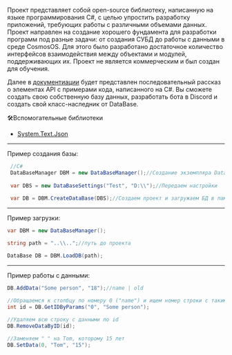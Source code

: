 Проект представляет собой open-source библиотеку, написанную на языке программирования C#, с целью упростить разработку приложений, требующих работы с различными объемами данных. Проект направлен на создание хорошего фундамента для разработки программ под разные задачи: от создания СУБД до работы с данными в среде CosmosOS. Для этого было разработано достаточное количество интерфейсов взаимодействия между объектами и модулей, поддерживающих их. Проект не является коммерческим и был создан для обучения.

Далее в [документиации](https://docs.google.com/document/d/1ekIoIGqzT_iCoHpOobplHOc7ajQwUDz_D_OkgWtXOpo/edit?usp=sharin) будет представлен последовательный рассказ о элементах API с примерами кода, написанного на C#.
Вы сможете создать свою собственную базу данных, разработать бота в Discord и создать свой класс-наследник от DataBase. 

🛠️Вспомогательные библиотеки
* [System.Text.Json](https://learn.microsoft.com/en-us/dotnet/standard/serialization/system-text-json/how-to)
  
____
Пример создания базы:
```C#
 //C# 
 DataBaseManager DBM = new DataBaseManager();//Создание экземпляра DataBaseManager
 
 var DBS = new DataBaseSettings("Test", "D:\\");//Передаем настройки
 
 var DB = DBM.CreateDataBase(DBS);//Создаем проект и загружаем БД в память
```
____
  Пример загрузки:
```c#
var DBM = new DataBaseManager();

string path = "..\\..";//путь до проекта

DataBase DB = DBM.LoadDB(path);
```
___
  Пример работы с данными: 
```c#
DB.AddData("Some person", "18");//name | old

//Обращаемся к столбцу по номеру 0 ("name") и ищем номер строки с такими данными
int id = DB.GetIDByParams("0", "Some person");
              
//Удаляем всю строку с данными по id
DB.RemoveDataByID(id);

//Заменяем " " на Tom, которому 15 лет
DB.SetData(0, "Tom", "15");

``` 
